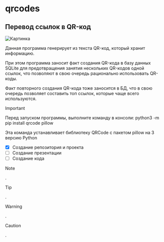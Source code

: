 # qrcodes
## Перевод ссылок в QR-код
![Картинка](https://t3.ftcdn.net/jpg/02/23/88/58/360_F_223885881_Zotk7yyvWJDvq6iWq2A9XU60iVJEnrzC.jpg)

Данная программа генерирует из текста QR-код, который хранит информацию.

При этом программа заносит факт создания QR-кода в базу данных SQLite для предотвращения занятия нескольких QR-кодов одной ссылок, что позволяют в свою очередь рационально использовать QR-коды.

Факт повторного создания QR-кода тоже заносится в БД, что в свою очередь позволяет составить топ ссылок, которые чаще всего используются.

> [!IMPORTANT]
> Перед запуском программы, выполните команду в консоли: python3 -m pip install qrcode pillow
> 
> Эта команда устанавливает библиотеку QRCode с пакетом pillow на 3 версию Python

- [x] Создание репозитория и проекта
- [ ] Создание презентации
- [ ] Создание кода

> [!NOTE]
> .

> [!TIP]
> .

> [!WARNING]
> .

> [!CAUTION]
> .
